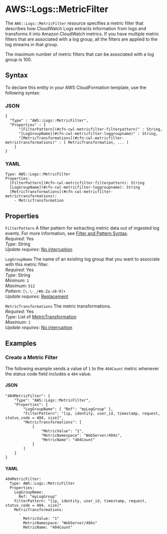 # AWS::Logs::MetricFilter<a name="aws-resource-logs-metricfilter"></a>

The `AWS::Logs::MetricFilter` resource specifies a metric filter that describes how CloudWatch Logs extracts information from logs and transforms it into Amazon CloudWatch metrics\. If you have multiple metric filters that are associated with a log group, all the filters are applied to the log streams in that group\.

The maximum number of metric filters that can be associated with a log group is 100\.

## Syntax<a name="aws-resource-logs-metricfilter-syntax"></a>

To declare this entity in your AWS CloudFormation template, use the following syntax:

### JSON<a name="aws-resource-logs-metricfilter-syntax.json"></a>

```
{
  "Type" : "AWS::Logs::MetricFilter",
  "Properties" : {
      "[FilterPattern](#cfn-cwl-metricfilter-filterpattern)" : String,
      "[LogGroupName](#cfn-cwl-metricfilter-loggroupname)" : String,
      "[MetricTransformations](#cfn-cwl-metricfilter-metrictransformations)" : [ MetricTransformation, ... ]
    }
}
```

### YAML<a name="aws-resource-logs-metricfilter-syntax.yaml"></a>

```
Type: AWS::Logs::MetricFilter
Properties: 
  [FilterPattern](#cfn-cwl-metricfilter-filterpattern): String
  [LogGroupName](#cfn-cwl-metricfilter-loggroupname): String
  [MetricTransformations](#cfn-cwl-metricfilter-metrictransformations): 
    - MetricTransformation
```

## Properties<a name="aws-resource-logs-metricfilter-properties"></a>

`FilterPattern`  <a name="cfn-cwl-metricfilter-filterpattern"></a>
A filter pattern for extracting metric data out of ingested log events\. For more information, see [Filter and Pattern Syntax](https://docs.aws.amazon.com/AmazonCloudWatch/latest/logs/FilterAndPatternSyntax.html)\.  
*Required*: Yes  
*Type*: String  
*Update requires*: [No interruption](https://docs.aws.amazon.com/AWSCloudFormation/latest/UserGuide/using-cfn-updating-stacks-update-behaviors.html#update-no-interrupt)

`LogGroupName`  <a name="cfn-cwl-metricfilter-loggroupname"></a>
The name of an existing log group that you want to associate with this metric filter\.  
*Required*: Yes  
*Type*: String  
*Minimum*: `1`  
*Maximum*: `512`  
*Pattern*: `[\.\-_/#A-Za-z0-9]+`  
*Update requires*: [Replacement](https://docs.aws.amazon.com/AWSCloudFormation/latest/UserGuide/using-cfn-updating-stacks-update-behaviors.html#update-replacement)

`MetricTransformations`  <a name="cfn-cwl-metricfilter-metrictransformations"></a>
The metric transformations\.  
*Required*: Yes  
*Type*: List of [MetricTransformation](aws-properties-logs-metricfilter-metrictransformation.md)  
*Maximum*: `1`  
*Update requires*: [No interruption](https://docs.aws.amazon.com/AWSCloudFormation/latest/UserGuide/using-cfn-updating-stacks-update-behaviors.html#update-no-interrupt)

## Examples<a name="aws-resource-logs-metricfilter--examples"></a>

### Create a Metric Filter<a name="aws-resource-logs-metricfilter--examples--Create_a_Metric_Filter"></a>

The following example sends a value of `1` to the `404Count` metric whenever the status code field includes a `404` value\.

#### JSON<a name="aws-resource-logs-metricfilter--examples--Create_a_Metric_Filter--json"></a>

```
"404MetricFilter": {
    "Type": "AWS::Logs::MetricFilter",
    "Properties": {
        "LogGroupName": { "Ref": "myLogGroup" },
        "FilterPattern": "[ip, identity, user_id, timestamp, request, status_code = 404, size]",
        "MetricTransformations": [
            {
                "MetricValue": "1",
                "MetricNamespace": "WebServer/404s",
                "MetricName": "404Count"
            }
        ]
    }
}
```

#### YAML<a name="aws-resource-logs-metricfilter--examples--Create_a_Metric_Filter--yaml"></a>

```
404MetricFilter: 
  Type: AWS::Logs::MetricFilter
  Properties: 
    LogGroupName: 
      Ref: "myLogGroup"
    FilterPattern: "[ip, identity, user_id, timestamp, request, status_code = 404, size]"
    MetricTransformations: 
      - 
        MetricValue: "1"
        MetricNamespace: "WebServer/404s"
        MetricName: "404Count"
```